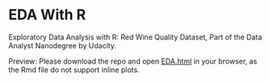 # EDA With R

Exploratory Data Analysis with R: Red Wine Quality Dataset, Part of the Data Analyst Nanodegree by Udacity.

Preview: Please download the repo and open [EDA.html](EDA.html) in your browser, as the Rmd file do not support inline plots.


